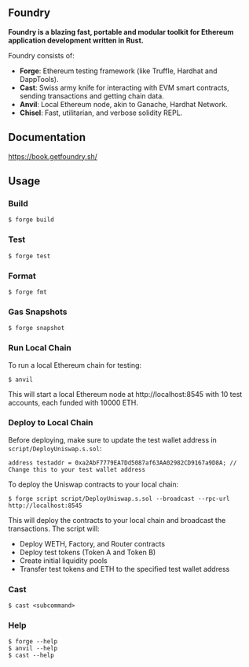 ## Foundry

**Foundry is a blazing fast, portable and modular toolkit for Ethereum application development written in Rust.**

Foundry consists of:

-   **Forge**: Ethereum testing framework (like Truffle, Hardhat and DappTools).
-   **Cast**: Swiss army knife for interacting with EVM smart contracts, sending transactions and getting chain data.
-   **Anvil**: Local Ethereum node, akin to Ganache, Hardhat Network.
-   **Chisel**: Fast, utilitarian, and verbose solidity REPL.

## Documentation

https://book.getfoundry.sh/

## Usage

### Build

```shell
$ forge build
```

### Test

```shell
$ forge test
```

### Format

```shell
$ forge fmt
```

### Gas Snapshots

```shell
$ forge snapshot
```

### Run Local Chain

To run a local Ethereum chain for testing:

```shell
$ anvil
```

This will start a local Ethereum node at http://localhost:8545 with 10 test accounts, each funded with 10000 ETH.

### Deploy to Local Chain

Before deploying, make sure to update the test wallet address in `script/DeployUniswap.s.sol`:

```solidity
address testaddr = 0xa2AbF7779EA7Dd5087af63AA02982CD9167a9D8A; // Change this to your test wallet address
```

To deploy the Uniswap contracts to your local chain:

```shell
$ forge script script/DeployUniswap.s.sol --broadcast --rpc-url http://localhost:8545
```

This will deploy the contracts to your local chain and broadcast the transactions. The script will:
- Deploy WETH, Factory, and Router contracts
- Deploy test tokens (Token A and Token B)
- Create initial liquidity pools
- Transfer test tokens and ETH to the specified test wallet address

### Cast

```shell
$ cast <subcommand>
```

### Help

```shell
$ forge --help
$ anvil --help
$ cast --help
```
